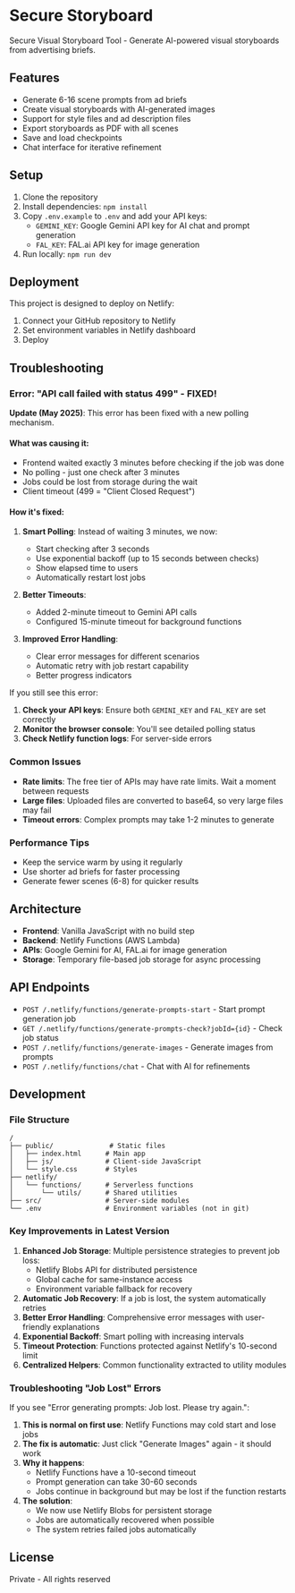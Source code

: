 # Secure Storyboard

Secure Visual Storyboard Tool - Generate AI-powered visual storyboards from advertising briefs.

## Features

- Generate 6-16 scene prompts from ad briefs
- Create visual storyboards with AI-generated images
- Support for style files and ad description files
- Export storyboards as PDF with all scenes
- Save and load checkpoints
- Chat interface for iterative refinement

## Setup

1. Clone the repository
2. Install dependencies: `npm install`
3. Copy `.env.example` to `.env` and add your API keys:
   - `GEMINI_KEY`: Google Gemini API key for AI chat and prompt generation
   - `FAL_KEY`: FAL.ai API key for image generation
4. Run locally: `npm run dev`

## Deployment

This project is designed to deploy on Netlify:

1. Connect your GitHub repository to Netlify
2. Set environment variables in Netlify dashboard
3. Deploy

## Troubleshooting

### Error: "API call failed with status 499" - FIXED!

**Update (May 2025)**: This error has been fixed with a new polling mechanism.

#### What was causing it:
- Frontend waited exactly 3 minutes before checking if the job was done
- No polling - just one check after 3 minutes
- Jobs could be lost from storage during the wait
- Client timeout (499 = "Client Closed Request")

#### How it's fixed:
1. **Smart Polling**: Instead of waiting 3 minutes, we now:
   - Start checking after 3 seconds
   - Use exponential backoff (up to 15 seconds between checks)
   - Show elapsed time to users
   - Automatically restart lost jobs

2. **Better Timeouts**: 
   - Added 2-minute timeout to Gemini API calls
   - Configured 15-minute timeout for background functions

3. **Improved Error Handling**:
   - Clear error messages for different scenarios
   - Automatic retry with job restart capability
   - Better progress indicators

If you still see this error:
1. **Check your API keys**: Ensure both `GEMINI_KEY` and `FAL_KEY` are set correctly
2. **Monitor the browser console**: You'll see detailed polling status
3. **Check Netlify function logs**: For server-side errors

### Common Issues

- **Rate limits**: The free tier of APIs may have rate limits. Wait a moment between requests
- **Large files**: Uploaded files are converted to base64, so very large files may fail
- **Timeout errors**: Complex prompts may take 1-2 minutes to generate

### Performance Tips

- Keep the service warm by using it regularly
- Use shorter ad briefs for faster processing
- Generate fewer scenes (6-8) for quicker results

## Architecture

- **Frontend**: Vanilla JavaScript with no build step
- **Backend**: Netlify Functions (AWS Lambda)
- **APIs**: Google Gemini for AI, FAL.ai for image generation
- **Storage**: Temporary file-based job storage for async processing

## API Endpoints

- `POST /.netlify/functions/generate-prompts-start` - Start prompt generation job
- `GET /.netlify/functions/generate-prompts-check?jobId={id}` - Check job status
- `POST /.netlify/functions/generate-images` - Generate images from prompts
- `POST /.netlify/functions/chat` - Chat with AI for refinements

## Development

### File Structure

```
/
├── public/              # Static files
│   ├── index.html      # Main app
│   ├── js/             # Client-side JavaScript
│   └── style.css       # Styles
├── netlify/
│   └── functions/      # Serverless functions
│       └── utils/      # Shared utilities
├── src/                # Server-side modules
└── .env                # Environment variables (not in git)
```

### Key Improvements in Latest Version

1. **Enhanced Job Storage**: Multiple persistence strategies to prevent job loss:
   - Netlify Blobs API for distributed persistence
   - Global cache for same-instance access
   - Environment variable fallback for recovery
2. **Automatic Job Recovery**: If a job is lost, the system automatically retries
3. **Better Error Handling**: Comprehensive error messages with user-friendly explanations
4. **Exponential Backoff**: Smart polling with increasing intervals
5. **Timeout Protection**: Functions protected against Netlify's 10-second limit
6. **Centralized Helpers**: Common functionality extracted to utility modules

### Troubleshooting "Job Lost" Errors

If you see "Error generating prompts: Job lost. Please try again.":

1. **This is normal on first use**: Netlify Functions may cold start and lose jobs
2. **The fix is automatic**: Just click "Generate Images" again - it should work
3. **Why it happens**: 
   - Netlify Functions have a 10-second timeout
   - Prompt generation can take 30-60 seconds
   - Jobs continue in background but may be lost if the function restarts
4. **The solution**: 
   - We now use Netlify Blobs for persistent storage
   - Jobs are automatically recovered when possible
   - The system retries failed jobs automatically

## License

Private - All rights reserved
